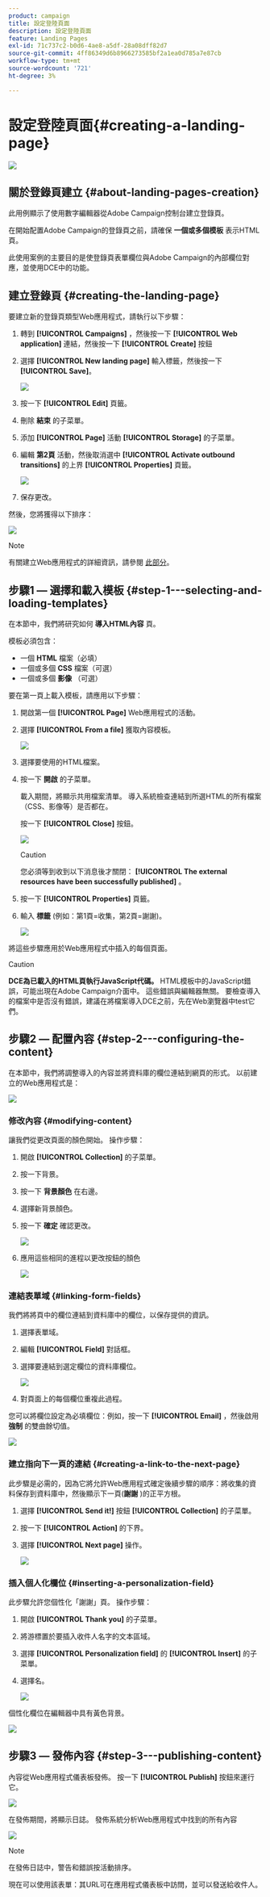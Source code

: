 ```yaml
---
product: campaign
title: 設定登陸頁面
description: 設定登陸頁面
feature: Landing Pages
exl-id: 71c737c2-b0d6-4ae8-a5df-28a08dff82d7
source-git-commit: 4ff86349d6b8966273585bf2a1ea0d785a7e87cb
workflow-type: tm+mt
source-wordcount: '721'
ht-degree: 3%

---
```


# 設定登陸頁面{#creating-a-landing-page}

![](../../assets/common.svg)

## 關於登錄頁建立 {#about-landing-pages-creation}

此用例顯示了使用數字編輯器從Adobe Campaign控制台建立登錄頁。

在開始配置Adobe Campaign的登錄頁之前，請確保 **一個或多個模板** 表示HTML頁。

此使用案例的主要目的是使登錄頁表單欄位與Adobe Campaign的內部欄位對應，並使用DCE中的功能。

## 建立登錄頁 {#creating-the-landing-page}

要建立新的登錄頁類型Web應用程式，請執行以下步驟：

1. 轉到 **[!UICONTROL Campaigns]** ，然後按一下 **[!UICONTROL Web application]** 連結，然後按一下 **[!UICONTROL Create]** 按鈕
1. 選擇 **[!UICONTROL New landing page]** 輸入標籤，然後按一下 **[!UICONTROL Save]**。

   ![](assets/dce_uc1_newlandingpage.png)

1. 按一下 **[!UICONTROL Edit]** 頁籤。
1. 刪除 **結束** 的子菜單。
1. 添加 **[!UICONTROL Page]** 活動 **[!UICONTROL Storage]** 的子菜單。
1. 編輯 **第2頁** 活動，然後取消選中 **[!UICONTROL Activate outbound transitions]** 的上界 **[!UICONTROL Properties]** 頁籤。

   ![](assets/dce_uc1_transition.png)

1. 保存更改。

然後，您將獲得以下排序：

![](assets/dce_uc1_edition_activity.png)

>[!NOTE]
>
>有關建立Web應用程式的詳細資訊，請參閱 [此部分](creating-a-new-web-application.md)。

## 步驟1 — 選擇和載入模板 {#step-1---selecting-and-loading-templates}

在本節中，我們將研究如何 **導入HTML內容** 頁。

模板必須包含：

* 一個 **HTML** 檔案（必填）
* 一個或多個 **CSS** 檔案（可選）
* 一個或多個 **影像** （可選）

要在第一頁上載入模板，請應用以下步驟：

1. 開啟第一個 **[!UICONTROL Page]** Web應用程式的活動。
1. 選擇 **[!UICONTROL From a file]** 獲取內容模板。

   ![](assets/dce_uc1_selectmodel.png)

1. 選擇要使用的HTML檔案。
1. 按一下 **開啟** 的子菜單。

   載入期間，將顯示共用檔案清單。 導入系統檢查連結到所選HTML的所有檔案（CSS、影像等）是否都在。

   按一下 **[!UICONTROL Close]** 按鈕。

   ![](assets/dce_uc1_import.png)

   >[!CAUTION]
   >
   >您必須等到收到以下消息後才關閉： **[!UICONTROL The external resources have been successfully published]** 。

1. 按一下 **[!UICONTROL Properties]** 頁籤。
1. 輸入 **標籤** (例如：第1頁=收集，第2頁=謝謝)。

   ![](assets/dce_uc1_pagelabel.png)

將這些步驟應用於Web應用程式中插入的每個頁面。

>[!CAUTION]
>
>**DCE為已載入的HTML頁執行JavaScript代碼。** HTML模板中的JavaScript錯誤，可能出現在Adobe Campaign介面中。 這些錯誤與編輯器無關。 要檢查導入的檔案中是否沒有錯誤，建議在將檔案導入DCE之前，先在Web瀏覽器中test它們。

## 步驟2 — 配置內容 {#step-2---configuring-the-content}

在本節中，我們將調整導入的內容並將資料庫的欄位連結到網頁的形式。 以前建立的Web應用程式是：

![](assets/dce_uc1_lp_enchainement.png)

### 修改內容 {#modifying-content}

讓我們從更改頁面的顏色開始。 操作步驟：

1. 開啟 **[!UICONTROL Collection]** 的子菜單。
1. 按一下背景。
1. 按一下 **背景顏色** 在右邊。
1. 選擇新背景顏色。
1. 按一下 **確定** 確認更改。

   ![](assets/dce_uc1_changecolor.png)

1. 應用這些相同的進程以更改按鈕的顏色

   ![](assets/dce_uc1_finalcolor.png)

### 連結表單域 {#linking-form-fields}

我們將將頁中的欄位連結到資料庫中的欄位，以保存提供的資訊。

1. 選擇表單域。
1. 編輯 **[!UICONTROL Field]** 對話框。
1. 選擇要連結到選定欄位的資料庫欄位。

   ![](assets/dce_uc1_mapping.png)

1. 對頁面上的每個欄位重複此過程。

您可以將欄位設定為必填欄位：例如，按一下 **[!UICONTROL Email]** ，然後啟用 **強制** 的雙曲餘切值。

![](assets/dce_uc1_fieldmandatory.png)

### 建立指向下一頁的連結 {#creating-a-link-to-the-next-page}

此步驟是必需的，因為它將允許Web應用程式確定後續步驟的順序：將收集的資料保存到資料庫中，然後顯示下一頁(**謝謝** )的正平方根。

1. 選擇 **[!UICONTROL Send it!]** 按鈕 **[!UICONTROL Collection]** 的子菜單。
1. 按一下 **[!UICONTROL Action]** 的下界。
1. 選擇 **[!UICONTROL Next page]** 操作。

   ![](assets/dce_uc1_actionbouton.png)

### 插入個人化欄位 {#inserting-a-personalization-field}

此步驟允許您個性化「謝謝」頁。 操作步驟：

1. 開啟 **[!UICONTROL Thank you]** 的子菜單。
1. 將游標置於要插入收件人名字的文本區域。
1. 選擇 **[!UICONTROL Personalization field]** 的 **[!UICONTROL Insert]** 的子菜單。
1. 選擇名。

   ![](assets/dce_uc1_persochamp.png)

個性化欄位在編輯器中具有黃色背景。

![](assets/dce_uc1_edit_champperso.png)

## 步驟3 — 發佈內容 {#step-3---publishing-content}

內容從Web應用程式儀表板發佈。 按一下 **[!UICONTROL Publish]** 按鈕來運行它。

![](assets/dce_uc1_pub_dashboard.png)

在發佈期間，將顯示日誌。 發佈系統分析Web應用程式中找到的所有內容

![](assets/dce_uc1_pub_dashboard_journal.png)

>[!NOTE]
>
>在發佈日誌中，警告和錯誤按活動排序。

現在可以使用該表單：其URL可在應用程式儀表板中訪問，並可以發送給收件人。
